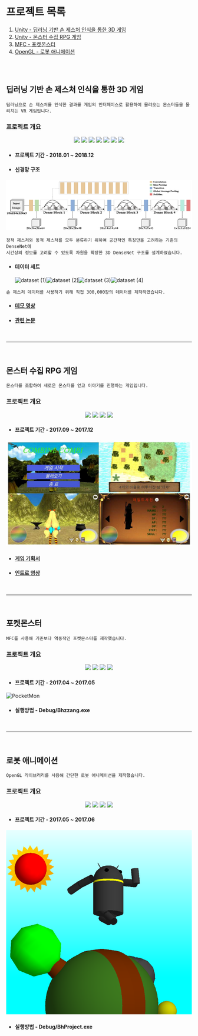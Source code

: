 <h1>프로젝트 목록</h1>



1. [Unity - 딥러닝 기반 손 제스처 인식을 통한 3D 게임](#딥러닝-기반-손-제스처-인식을-통한-3D-게임)
2. [Unity - 몬스터 수집 RPG 게임](#몬스터-수집-RPG-게임)
3. [MFC - 포켓몬스터](#포켓몬스터)
4. [OpenGL -  로봇 애니메이션](#로봇-애니메이션)
 

<br>
<br>




## 딥러닝 기반 손 제스처 인식을 통한 3D 게임


```
딥러닝으로 손 제스처를 인식한 결과를 게임의 인터페이스로 활용하여 몰려오는 몬스터들을 물리치는 VR 게임입니다.
```



<h3>프로젝트 개요</h3>

<div align="center">
    <img src="https://img.shields.io/badge/Platform-VR-red">
    <img src="https://img.shields.io/badge/OS-Windows-skyblue">
    <img src="https://img.shields.io/badge/Engine-Unity-green">
    <img src="https://img.shields.io/badge/Framework-TensorFlow-lightgreen">
    <img src="https://img.shields.io/badge/Framework-OpenCV-blue">
    <img src="https://img.shields.io/badge/Language-CSharp-navy">
    <img src="https://img.shields.io/badge/Language-Python-yellow">
</div>

- #### 프로젝트 기간 - 2018.01 ~ 2018.12



- #### 신경망 구조

![image-20220204235654906](Unity_DeepLearning_VR_Game/images/image-20220204235654906.png)

```
정적 제스처와 동적 제스처를 모두 분류하기 위하여 공간적인 특징만을 고려하는 기존의 DenseNet에  
시간상의 정보를 고려할 수 있도록 차원을 확장한 3D DenseNet 구조를 설계하였습니다.
```



- #### 데이터 세트

  <img src="Unity_DeepLearning_VR_Game/images/dataset (1).gif" alt="dataset (1)" style="width:25%;" /><img src="Unity_DeepLearning_VR_Game/images/dataset (2).gif" alt="dataset (2)" style="width:25%;" /><img src="Unity_DeepLearning_VR_Game/images/dataset (3).gif" alt="dataset (3)" style="width:25%;" /><img src="Unity_DeepLearning_VR_Game/images/dataset (4).gif" alt="dataset (4)" style="width:25%;" />

  

```
손 제스처 데이터를 사용하기 위해 직접 300,000장의 데이터를 제작하였습니다.
```



- #### <a href="https://github.com/MrCodeMania/Portfolio_Game/tree/master/Unity_DeepLearning_VR_Game/Demo_Play.mp4">데모 영상</a>



- #### <a href="https://github.com/MrCodeMania/Portfolio_Game/tree/master/Unity_DeepLearning_VR_Game/딥러닝 기반 손 제스처 인식을 통한 3D 가상현실 게임.hwp">관련 논문</a>

<br>

---

<br>




## 몬스터 수집 RPG 게임

```
몬스터를 조합하여 새로운 몬스터를 얻고 이야기를 진행하는 게임입니다.
```



<h3>프로젝트 개요</h3>

<div align="center">
    <img src="https://img.shields.io/badge/Platform-Mobile-white">
    <img src="https://img.shields.io/badge/OS-Android-green">
    <img src="https://img.shields.io/badge/Engine-Unity-black">
    <img src="https://img.shields.io/badge/Language-CSharp-navy">
</div>




- #### 프로젝트 기간 - 2017.09 ~ 2017.12

<img src="Unity_Collectible_Game/Combine_Combi.png"/>



- #### <a href="https://github.com/MrCodeMania/Portfolio_Game/tree/master/Unity_Collectible_Game/Combine_Combi_게임기획서.hwp">게임 기획서</a>



- #### <a href="https://github.com/MrCodeMania/Portfolio_Game/tree/master/Unity_Collectible_Game/Combine_combi_Intro.mp4">인트로 영상</a>


<br>

---

<br>



## 포켓몬스터

```
MFC를 사용해 기존보다 역동적인 포켓몬스터를 제작했습니다.
```



<h3>프로젝트 개요</h3>

<div align="center">
    <img src="https://img.shields.io/badge/Platform-PC-red">
    <img src="https://img.shields.io/badge/OS-Windows-skyblue">
    <img src="https://img.shields.io/badge/Language-C++-navy">
    <img src="https://img.shields.io/badge/Library-MFC-green">
</div>




- #### 프로젝트 기간 - 2017.04 ~ 2017.05

![PocketMon](https://user-images.githubusercontent.com/29879675/152682099-0abf5bdc-3121-425b-9801-3f4b2248a99f.PNG)



- #### 실행방법 - Debug/Bhzzang.exe

  
<br>

---

<br>




## 로봇 애니메이션

```
OpenGL 라이브러리를 사용해 간단한 로봇 애니메이션을 제작했습니다.
```



<h3>프로젝트 개요</h3>

<div align="center">
    <img src="https://img.shields.io/badge/Platform-PC-red">
    <img src="https://img.shields.io/badge/OS-Windows-skyblue">
    <img src="https://img.shields.io/badge/Language-C++-navy">
    <img src="https://img.shields.io/badge/Library-OpenGL-green">
</div>




- #### 프로젝트 기간 - 2017.05 ~ 2017.06

<img src="OpenGL_Animation/Robot.png"/>



- #### 실행방법 - Debug/BhProject.exe

  
